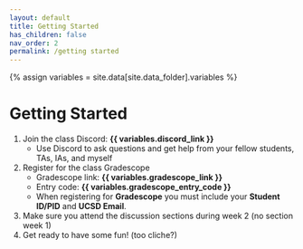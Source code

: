 ```yaml
---
layout: default
title: Getting Started
has_children: false
nav_order: 2
permalink: /getting started
---
```


{% assign variables = site.data[site.data_folder].variables %}
# Getting Started

1. Join the class Discord: **{{ variables.discord_link }}**
   - Use Discord to ask questions and get help from your fellow students, TAs, IAs, and myself
2. Register for the class Gradescope
   -  Gradescope link: **{{ variables.gradescope_link }}**
   -  Entry code: **{{ variables.gradescope_entry_code }}**
   -  When registering for **Gradescope** you must include your **Student ID/PID** and **UCSD Email**.
3. Make sure you attend the discussion sections during week 2 (no section week 1)
4. Get ready to have some fun! (too cliche?)
